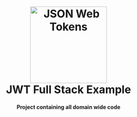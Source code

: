 ﻿<h1 align="center">
    <a href="https://reecerose.com/projects/JWTExample">
        <img src="https://static.reecerose.com/images/projects/JWTExample/git-header.png" title="JSON Web   Tokens" alt="JSON Web Tokens"  width="200">
    </a>
    <br>
    JWT Full Stack Example
    <br>
</h1>

<h4 align="center">
    Project containing all domain wide code
</h4>